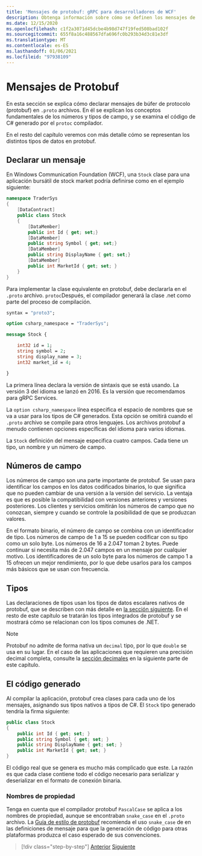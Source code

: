 ```yaml
---
title: 'Mensajes de protobuf: gRPC para desarrolladores de WCF'
description: Obtenga información sobre cómo se definen los mensajes de protobuf en el IDL y se generan en C#.
ms.date: 12/15/2020
ms.openlocfilehash: c1f2a3071d45dcbe4b98d747f19fed508bad102f
ms.sourcegitcommit: 655f8a16c488567dfa696fc0b293b34d3c81e3df
ms.translationtype: MT
ms.contentlocale: es-ES
ms.lasthandoff: 01/06/2021
ms.locfileid: "97938109"
---
```

# <a name="protobuf-messages"></a>Mensajes de Protobuf

En esta sección se explica cómo declarar mensajes de búfer de protocolo (protobuf) en `.proto` archivos. En él se explican los conceptos fundamentales de los números y tipos de campo, y se examina el código de C# generado por el `protoc` compilador.

En el resto del capítulo veremos con más detalle cómo se representan los distintos tipos de datos en protobuf.

## <a name="declaring-a-message"></a>Declarar un mensaje

En Windows Communication Foundation (WCF), una `Stock` clase para una aplicación bursátil de stock market podría definirse como en el ejemplo siguiente:

```csharp
namespace TraderSys
{
    [DataContract]
    public class Stock
    {
        [DataMember]
        public int Id { get; set;}
        [DataMember]
        public string Symbol { get; set;}
        [DataMember]
        public string DisplayName { get; set;}
        [DataMember]
        public int MarketId { get; set; }
    }
}
```

Para implementar la clase equivalente en protobuf, debe declararla en el `.proto` archivo. `protoc`Después, el compilador generará la clase .net como parte del proceso de compilación.

```protobuf
syntax = "proto3";

option csharp_namespace = "TraderSys";

message Stock {

    int32 id = 1;
    string symbol = 2;
    string display_name = 3;
    int32 market_id = 4;

}  
```

La primera línea declara la versión de sintaxis que se está usando. La versión 3 del idioma se lanzó en 2016. Es la versión que recomendamos para gRPC Services.

La `option csharp_namespace` línea especifica el espacio de nombres que se va a usar para los tipos de C# generados. Esta opción se omitirá cuando el `.proto` archivo se compile para otros lenguajes. Los archivos protobuf a menudo contienen opciones específicas del idioma para varios idiomas.

La `Stock` definición del mensaje especifica cuatro campos. Cada tiene un tipo, un nombre y un número de campo.

## <a name="field-numbers"></a>Números de campo

Los números de campo son una parte importante de protobuf. Se usan para identificar los campos en los datos codificados binarios, lo que significa que no pueden cambiar de una versión a la versión del servicio. La ventaja es que es posible la compatibilidad con versiones anteriores y versiones posteriores. Los clientes y servicios omitirán los números de campo que no conozcan, siempre y cuando se controle la posibilidad de que se produzcan valores.

En el formato binario, el número de campo se combina con un identificador de tipo. Los números de campo de 1 a 15 se pueden codificar con su tipo como un solo byte. Los números de 16 a 2.047 toman 2 bytes. Puede continuar si necesita más de 2.047 campos en un mensaje por cualquier motivo. Los identificadores de un solo byte para los números de campo 1 a 15 ofrecen un mejor rendimiento, por lo que debe usarlos para los campos más básicos que se usan con frecuencia.

## <a name="types"></a>Tipos

Las declaraciones de tipos usan los tipos de datos escalares nativos de protobuf, que se describen con más detalle en [la sección siguiente](protobuf-data-types.md). En el resto de este capítulo se tratarán los tipos integrados de protobuf y se mostrará cómo se relacionan con los tipos comunes de .NET.

> [!NOTE]
> Protobuf no admite de forma nativa un `decimal` tipo, por lo que `double` se usa en su lugar. En el caso de las aplicaciones que requieren una precisión decimal completa, consulte la [sección decimales](protobuf-data-types.md#decimals) en la siguiente parte de este capítulo.

## <a name="the-generated-code"></a>El código generado

Al compilar la aplicación, protobuf crea clases para cada uno de los mensajes, asignando sus tipos nativos a tipos de C#. El `Stock` tipo generado tendría la firma siguiente:

```csharp
public class Stock
{
    public int Id { get; set; }
    public string Symbol { get; set; }
    public string DisplayName { get; set; }
    public int MarketId { get; set; }
}
```

El código real que se genera es mucho más complicado que este. La razón es que cada clase contiene todo el código necesario para serializar y deserializar en el formato de conexión binaria.

### <a name="property-names"></a>Nombres de propiedad

Tenga en cuenta que el compilador protobuf `PascalCase` se aplica a los nombres de propiedad, aunque se encontraban `snake_case` en el `.proto` archivo. La [Guía de estilo de protobuf](https://developers.google.com/protocol-buffers/docs/style) recomienda el uso `snake_case` de en las definiciones de mensaje para que la generación de código para otras plataformas produzca el caso esperado de sus convenciones.

>[!div class="step-by-step"]
>[Anterior](protocol-buffers.md)
>[Siguiente](protobuf-data-types.md)
